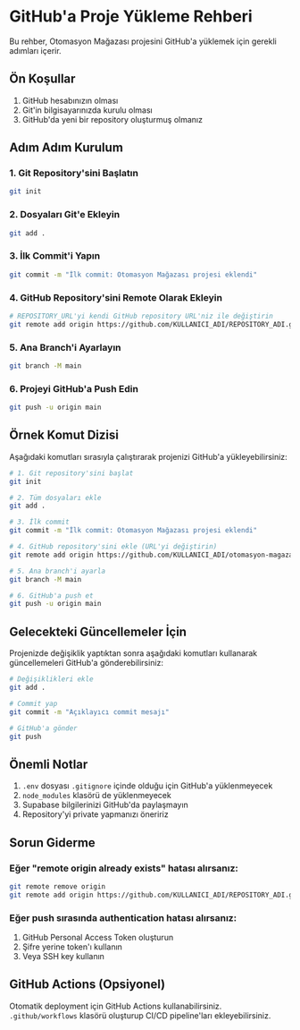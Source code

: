 # GitHub'a Proje Yükleme Rehberi

Bu rehber, Otomasyon Mağazası projesini GitHub'a yüklemek için gerekli adımları içerir.

## Ön Koşullar

1. GitHub hesabınızın olması
2. Git'in bilgisayarınızda kurulu olması
3. GitHub'da yeni bir repository oluşturmuş olmanız

## Adım Adım Kurulum

### 1. Git Repository'sini Başlatın

```bash
git init
```

### 2. Dosyaları Git'e Ekleyin

```bash
git add .
```

### 3. İlk Commit'i Yapın

```bash
git commit -m "İlk commit: Otomasyon Mağazası projesi eklendi"
```

### 4. GitHub Repository'sini Remote Olarak Ekleyin

```bash
# REPOSITORY_URL'yi kendi GitHub repository URL'niz ile değiştirin
git remote add origin https://github.com/KULLANICI_ADI/REPOSITORY_ADI.git
```

### 5. Ana Branch'i Ayarlayın

```bash
git branch -M main
```

### 6. Projeyi GitHub'a Push Edin

```bash
git push -u origin main
```

## Örnek Komut Dizisi

Aşağıdaki komutları sırasıyla çalıştırarak projenizi GitHub'a yükleyebilirsiniz:

```bash
# 1. Git repository'sini başlat
git init

# 2. Tüm dosyaları ekle
git add .

# 3. İlk commit
git commit -m "İlk commit: Otomasyon Mağazası projesi eklendi"

# 4. GitHub repository'sini ekle (URL'yi değiştirin)
git remote add origin https://github.com/KULLANICI_ADI/otomasyon-magazasi.git

# 5. Ana branch'i ayarla
git branch -M main

# 6. GitHub'a push et
git push -u origin main
```

## Gelecekteki Güncellemeler İçin

Projenizde değişiklik yaptıktan sonra aşağıdaki komutları kullanarak güncellemeleri GitHub'a gönderebilirsiniz:

```bash
# Değişiklikleri ekle
git add .

# Commit yap
git commit -m "Açıklayıcı commit mesajı"

# GitHub'a gönder
git push
```

## Önemli Notlar

1. `.env` dosyası `.gitignore` içinde olduğu için GitHub'a yüklenmeyecek
2. `node_modules` klasörü de yüklenmeyecek
3. Supabase bilgilerinizi GitHub'da paylaşmayın
4. Repository'yi private yapmanızı öneririz

## Sorun Giderme

### Eğer "remote origin already exists" hatası alırsanız:

```bash
git remote remove origin
git remote add origin https://github.com/KULLANICI_ADI/REPOSITORY_ADI.git
```

### Eğer push sırasında authentication hatası alırsanız:

1. GitHub Personal Access Token oluşturun
2. Şifre yerine token'ı kullanın
3. Veya SSH key kullanın

## GitHub Actions (Opsiyonel)

Otomatik deployment için GitHub Actions kullanabilirsiniz. `.github/workflows` klasörü oluşturup CI/CD pipeline'ları ekleyebilirsiniz.